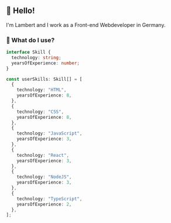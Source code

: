 ## 🧬 Hello!

I'm Lambert and I work as a Front-end Webdeveloper in Germany.

### 🔭  What do I use?

```ts
interface Skill {
  technology: string;
  yearsOfExperience: number;
}

const userSkills: Skill[] = [
  {
    technology: "HTML",
    yearsOfExperience: 8,
  },
  {
    technology: "CSS",
    yearsOfExperience: 8,
  },
  {
    technology: "JavaScript",
    yearsOfExperience: 3,
  },
  {
    technology: "React",
    yearsOfExperience: 3,
  },
  {
    technology: "NodeJS",
    yearsOfExperience: 3,
  },
  {
    technology: "TypeScript",
    yearsOfExperience: 2,
  },
];
```
